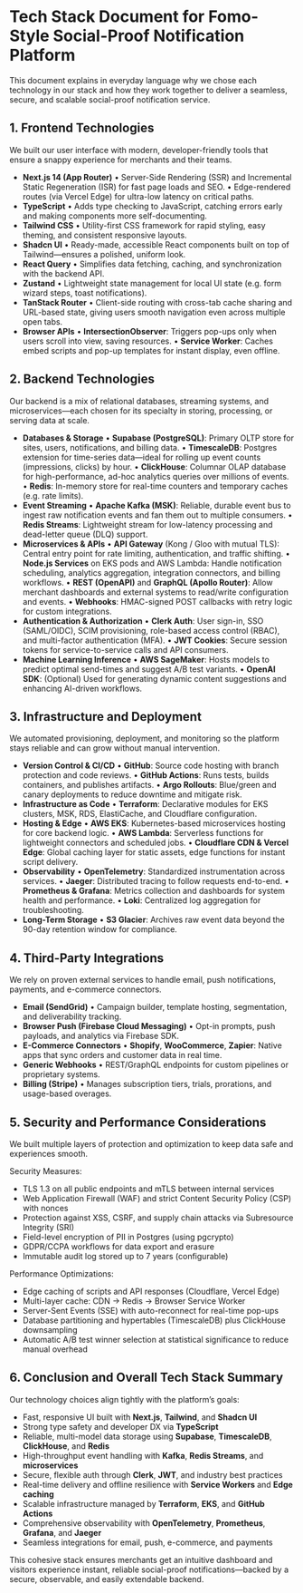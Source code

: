 # Tech Stack Document for Fomo-Style Social-Proof Notification Platform

This document explains in everyday language why we chose each technology in our stack and how they work together to deliver a seamless, secure, and scalable social-proof notification service.

## 1. Frontend Technologies

We built our user interface with modern, developer-friendly tools that ensure a snappy experience for merchants and their teams.

- **Next.js 14 (App Router)** • Server-Side Rendering (SSR) and Incremental Static Regeneration (ISR) for fast page loads and SEO. • Edge-rendered routes (via Vercel Edge) for ultra-low latency on critical paths.
- **TypeScript** • Adds type checking to JavaScript, catching errors early and making components more self-documenting.
- **Tailwind CSS** • Utility-first CSS framework for rapid styling, easy theming, and consistent responsive layouts.
- **Shadcn UI** • Ready-made, accessible React components built on top of Tailwind—ensures a polished, uniform look.
- **React Query** • Simplifies data fetching, caching, and synchronization with the backend API.
- **Zustand** • Lightweight state management for local UI state (e.g. form wizard steps, toast notifications).
- **TanStack Router** • Client-side routing with cross-tab cache sharing and URL-based state, giving users smooth navigation even across multiple open tabs.
- **Browser APIs** • **IntersectionObserver**: Triggers pop-ups only when users scroll into view, saving resources. • **Service Worker**: Caches embed scripts and pop-up templates for instant display, even offline.

## 2. Backend Technologies

Our backend is a mix of relational databases, streaming systems, and microservices—each chosen for its specialty in storing, processing, or serving data at scale.

- **Databases & Storage** • **Supabase (PostgreSQL)**: Primary OLTP store for sites, users, notifications, and billing data. • **TimescaleDB**: Postgres extension for time-series data—ideal for rolling up event counts (impressions, clicks) by hour. • **ClickHouse**: Columnar OLAP database for high-performance, ad-hoc analytics queries over millions of events. • **Redis**: In-memory store for real-time counters and temporary caches (e.g. rate limits).
- **Event Streaming** • **Apache Kafka (MSK)**: Reliable, durable event bus to ingest raw notification events and fan them out to multiple consumers. • **Redis Streams**: Lightweight stream for low-latency processing and dead-letter queue (DLQ) support.
- **Microservices & APIs** • **API Gateway** (Kong / Gloo with mutual TLS): Central entry point for rate limiting, authentication, and traffic shifting. • **Node.js Services** on EKS pods and AWS Lambda: Handle notification scheduling, analytics aggregation, integration connectors, and billing workflows. • **REST (OpenAPI)** and **GraphQL (Apollo Router)**: Allow merchant dashboards and external systems to read/write configuration and events. • **Webhooks**: HMAC-signed POST callbacks with retry logic for custom integrations.
- **Authentication & Authorization** • **Clerk Auth**: User sign-in, SSO (SAML/OIDC), SCIM provisioning, role-based access control (RBAC), and multi-factor authentication (MFA). • **JWT Cookies**: Secure session tokens for service-to-service calls and API consumers.
- **Machine Learning Inference** • **AWS SageMaker**: Hosts models to predict optimal send-times and suggest A/B test variants. • **OpenAI SDK**: (Optional) Used for generating dynamic content suggestions and enhancing AI-driven workflows.

## 3. Infrastructure and Deployment

We automated provisioning, deployment, and monitoring so the platform stays reliable and can grow without manual intervention.

- **Version Control & CI/CD** • **GitHub**: Source code hosting with branch protection and code reviews. • **GitHub Actions**: Runs tests, builds containers, and publishes artifacts. • **Argo Rollouts**: Blue/green and canary deployments to reduce downtime and mitigate risk.
- **Infrastructure as Code** • **Terraform**: Declarative modules for EKS clusters, MSK, RDS, ElastiCache, and Cloudflare configuration.
- **Hosting & Edge** • **AWS EKS**: Kubernetes-based microservices hosting for core backend logic. • **AWS Lambda**: Serverless functions for lightweight connectors and scheduled jobs. • **Cloudflare CDN & Vercel Edge**: Global caching layer for static assets, edge functions for instant script delivery.
- **Observability** • **OpenTelemetry**: Standardized instrumentation across services. • **Jaeger**: Distributed tracing to follow requests end-to-end. • **Prometheus & Grafana**: Metrics collection and dashboards for system health and performance. • **Loki**: Centralized log aggregation for troubleshooting.
- **Long-Term Storage** • **S3 Glacier**: Archives raw event data beyond the 90-day retention window for compliance.

## 4. Third-Party Integrations

We rely on proven external services to handle email, push notifications, payments, and e-commerce connectors.

- **Email (SendGrid)** • Campaign builder, template hosting, segmentation, and deliverability tracking.
- **Browser Push (Firebase Cloud Messaging)** • Opt-in prompts, push payloads, and analytics via Firebase SDK.
- **E-Commerce Connectors** • **Shopify**, **WooCommerce**, **Zapier**: Native apps that sync orders and customer data in real time.
- **Generic Webhooks** • REST/GraphQL endpoints for custom pipelines or proprietary systems.
- **Billing (Stripe)** • Manages subscription tiers, trials, prorations, and usage-based overages.

## 5. Security and Performance Considerations

We built multiple layers of protection and optimization to keep data safe and experiences smooth.

Security Measures:

- TLS 1.3 on all public endpoints and mTLS between internal services
- Web Application Firewall (WAF) and strict Content Security Policy (CSP) with nonces
- Protection against XSS, CSRF, and supply chain attacks via Subresource Integrity (SRI)
- Field-level encryption of PII in Postgres (using pgcrypto)
- GDPR/CCPA workflows for data export and erasure
- Immutable audit log stored up to 7 years (configurable)

Performance Optimizations:

- Edge caching of scripts and API responses (Cloudflare, Vercel Edge)
- Multi-layer cache: CDN → Redis → Browser Service Worker
- Server-Sent Events (SSE) with auto-reconnect for real-time pop-ups
- Database partitioning and hypertables (TimescaleDB) plus ClickHouse downsampling
- Automatic A/B test winner selection at statistical significance to reduce manual overhead

## 6. Conclusion and Overall Tech Stack Summary

Our technology choices align tightly with the platform’s goals:

- Fast, responsive UI built with **Next.js**, **Tailwind**, and **Shadcn UI**
- Strong type safety and developer DX via **TypeScript**
- Reliable, multi-model data storage using **Supabase**, **TimescaleDB**, **ClickHouse**, and **Redis**
- High-throughput event handling with **Kafka**, **Redis Streams**, and **microservices**
- Secure, flexible auth through **Clerk**, **JWT**, and industry best practices
- Real-time delivery and offline resilience with **Service Workers** and **Edge caching**
- Scalable infrastructure managed by **Terraform**, **EKS**, and **GitHub Actions**
- Comprehensive observability with **OpenTelemetry**, **Prometheus**, **Grafana**, and **Jaeger**
- Seamless integrations for email, push, e-commerce, and payments

This cohesive stack ensures merchants get an intuitive dashboard and visitors experience instant, reliable social-proof notifications—backed by a secure, observable, and easily extendable backend.
